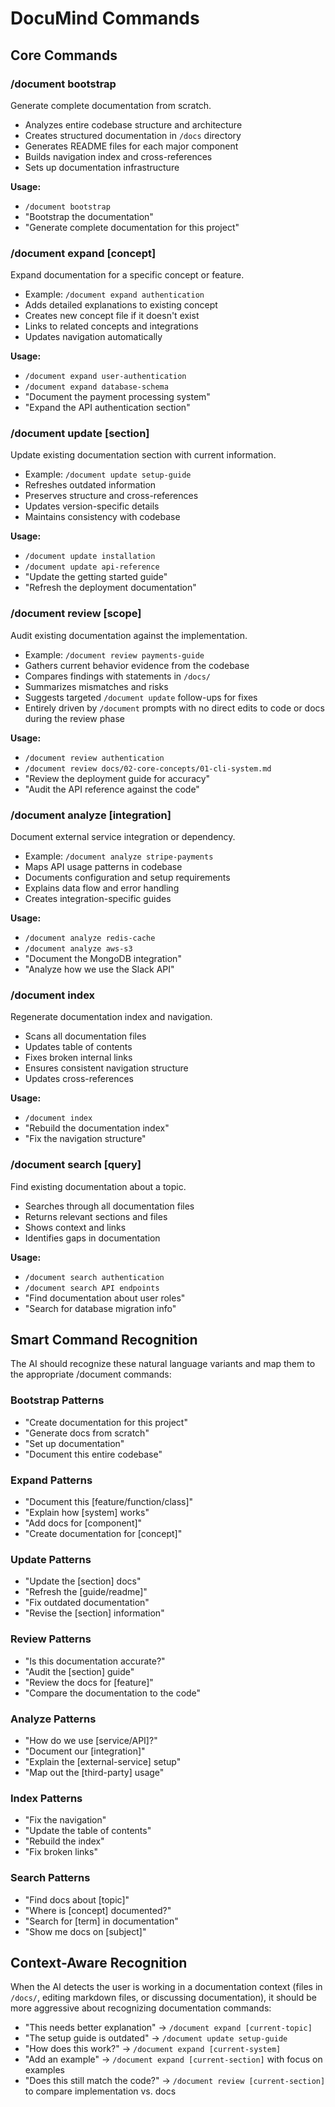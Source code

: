 # DocuMind Commands

## Core Commands

### /document bootstrap
Generate complete documentation from scratch.
- Analyzes entire codebase structure and architecture
- Creates structured documentation in `/docs` directory
- Generates README files for each major component
- Builds navigation index and cross-references
- Sets up documentation infrastructure

**Usage:**
- `/document bootstrap`
- "Bootstrap the documentation"
- "Generate complete documentation for this project"

### /document expand [concept]
Expand documentation for a specific concept or feature.
- Example: `/document expand authentication`
- Adds detailed explanations to existing concept
- Creates new concept file if it doesn't exist
- Links to related concepts and integrations
- Updates navigation automatically

**Usage:**
- `/document expand user-authentication`
- `/document expand database-schema`
- "Document the payment processing system"
- "Expand the API authentication section"

### /document update [section]
Update existing documentation section with current information.
- Example: `/document update setup-guide`
- Refreshes outdated information
- Preserves structure and cross-references
- Updates version-specific details
- Maintains consistency with codebase

**Usage:**
- `/document update installation`
- `/document update api-reference`
- "Update the getting started guide"
- "Refresh the deployment documentation"

### /document review [scope]
Audit existing documentation against the implementation.
- Example: `/document review payments-guide`
- Gathers current behavior evidence from the codebase
- Compares findings with statements in `/docs/`
- Summarizes mismatches and risks
- Suggests targeted `/document update` follow-ups for fixes
- Entirely driven by `/document` prompts with no direct edits to code or docs during the review phase

**Usage:**
- `/document review authentication`
- `/document review docs/02-core-concepts/01-cli-system.md`
- "Review the deployment guide for accuracy"
- "Audit the API reference against the code"

### /document analyze [integration]
Document external service integration or dependency.
- Example: `/document analyze stripe-payments`
- Maps API usage patterns in codebase
- Documents configuration and setup requirements
- Explains data flow and error handling
- Creates integration-specific guides

**Usage:**
- `/document analyze redis-cache`
- `/document analyze aws-s3`
- "Document the MongoDB integration"
- "Analyze how we use the Slack API"

### /document index
Regenerate documentation index and navigation.
- Scans all documentation files
- Updates table of contents
- Fixes broken internal links
- Ensures consistent navigation structure
- Updates cross-references

**Usage:**
- `/document index`
- "Rebuild the documentation index"
- "Fix the navigation structure"

### /document search [query]
Find existing documentation about a topic.
- Searches through all documentation files
- Returns relevant sections and files
- Shows context and links
- Identifies gaps in documentation

**Usage:**
- `/document search authentication`
- `/document search API endpoints`
- "Find documentation about user roles"
- "Search for database migration info"

## Smart Command Recognition

The AI should recognize these natural language variants and map them to the appropriate /document commands:

### Bootstrap Patterns
- "Create documentation for this project"
- "Generate docs from scratch"
- "Set up documentation"
- "Document this entire codebase"

### Expand Patterns
- "Document this [feature/function/class]"
- "Explain how [system] works"
- "Add docs for [component]"
- "Create documentation for [concept]"

### Update Patterns
- "Update the [section] docs"
- "Refresh the [guide/readme]"
- "Fix outdated documentation"
- "Revise the [section] information"

### Review Patterns
- "Is this documentation accurate?"
- "Audit the [section] guide"
- "Review the docs for [feature]"
- "Compare the documentation to the code"

### Analyze Patterns
- "How do we use [service/API]?"
- "Document our [integration]"
- "Explain the [external-service] setup"
- "Map out the [third-party] usage"

### Index Patterns
- "Fix the navigation"
- "Update the table of contents"
- "Rebuild the index"
- "Fix broken links"

### Search Patterns
- "Find docs about [topic]"
- "Where is [concept] documented?"
- "Search for [term] in documentation"
- "Show me docs on [subject]"

## Context-Aware Recognition

When the AI detects the user is working in a documentation context (files in `/docs/`, editing markdown files, or discussing documentation), it should be more aggressive about recognizing documentation commands:

- "This needs better explanation" → `/document expand [current-topic]`
- "The setup guide is outdated" → `/document update setup-guide`
- "How does this work?" → `/document expand [current-system]`
- "Add an example" → `/document expand [current-section]` with focus on examples
- "Does this still match the code?" → `/document review [current-section]` to compare implementation vs. docs
